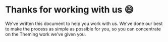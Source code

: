 # Thanks for working with us :smile:

We've written this document to help you work with us. We've done our best to make the process as simple as possible for you, so you can concentrate on the Theming work we've given you.
